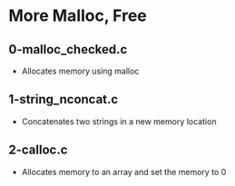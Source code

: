 # More Malloc, Free
## 0-malloc_checked.c
* Allocates memory using malloc
## 1-string_nconcat.c
* Concatenates two strings in a new memory location
## 2-calloc.c
* Allocates memory to an array and set the memory to 0
